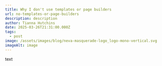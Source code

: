 ```yaml
---
title: Why I don't use templates or page builders
url: no-templates-or-page-builders
description: description
author: Tianna Hutchins
date: 2025-03-26T21:31:00.000Z
tags:
  - post
image: /assets/images/blog/neva-masquerade-logo_logo-mono-vertical.svg
imageAlt: image
---
```

text
